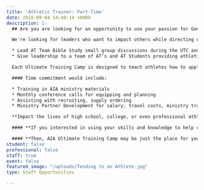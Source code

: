 ```yaml
---
title: 'Athletic Trainer: Part-Time'
date: 2018-09-04 14:48:14 +0000
description: |-
  ## Are you are looking for an opportunity to use your passion for God, love of sports, and your gifts and abilities as an **_Athletic Trainer_** to serve the Lord during AIA's Ultimate Training Camp?

  We're looking for leaders who want to impact others while directing our athletic training coverage at each Ultimate Training Camp (UTC). If you are an AT and feel called to get more involved in ministry we would love to talk with you.

  * Lead AT Team Bible Study small group discussions during the UTC and follow up with the team after the camp.
  * Give leadership to a team of AT’s and AT Students providing athletic training coverage at an Ultimate Training Camp.

  Each Ultimate Training Camp is designed to teach athletes how to apply Biblical principles to their athletic competition. At the conclusion of the camp there is an event called the SPECIAL, which is designed to push the athletes to their physical limits. As a result there is a need for athletic trainers to cover this camp.

  #### Time commitment would include:

  * Training in AIA ministry materials
  * Monthly conference calls for equipping and planning
  * Assisting with recruiting, supply ordering
  * Ministry Partner Development for salary, travel costs, ministry training, etc.

  **Impact the lives of high school, college, or even professional athletes**

  #### **If you interested in using your skills and knowledge to help change the world by sharing the love of Jesus Christ through Athletic Training...**

  #### **Then, AIA Ultimate Training Camp may be just the place for you!**
student: false
professional: false
staff: true
event: false
featured_image: "/uploads/Tending to an Athlete.jpg"
type: Staff Opportunities

---
```

